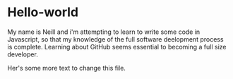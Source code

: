 # Hello-world

My name is Neill and i'm attempting to learn to write some code in Javascript, so that my knowledge of the full software deelopment process is complete.
Learning about GitHub seems essential to becoming a full size developer.

Her's some more text to change this file.
